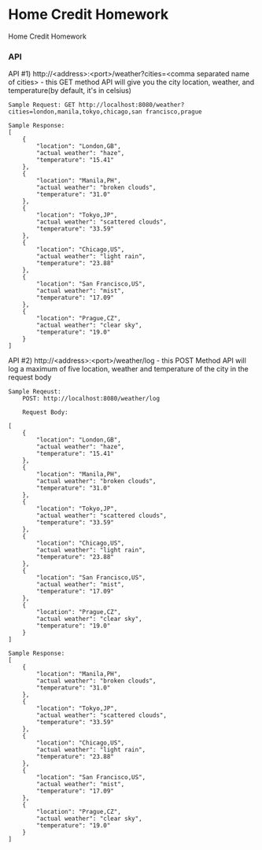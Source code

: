 # Home Credit Homework

Home Credit Homework


### API

API #1) http://&lt;address&gt;:&lt;port&gt;/weather?cities=&lt;comma separated name of cities&gt;
	- this GET method API will give you the city location, weather, and temperature(by default, it's in celsius)
```
Sample Request: GET http://localhost:8080/weather?cities=london,manila,tokyo,chicago,san francisco,prague

Sample Response:
[
    {
        "location": "London,GB",
        "actual weather": "haze",
        "temperature": "15.41"
    },
    {
        "location": "Manila,PH",
        "actual weather": "broken clouds",
        "temperature": "31.0"
    },
    {
        "location": "Tokyo,JP",
        "actual weather": "scattered clouds",
        "temperature": "33.59"
    },
    {
        "location": "Chicago,US",
        "actual weather": "light rain",
        "temperature": "23.88"
    },
    {
        "location": "San Francisco,US",
        "actual weather": "mist",
        "temperature": "17.09"
    },
    {
        "location": "Prague,CZ",
        "actual weather": "clear sky",
        "temperature": "19.0"
    }
]

```

API #2) http://&lt;address>:&lt;port&gt;/weather/log
	- this POST Method API will log a maximum of five location, weather and temperature of the city in the request body
```
Sample Reqeust: 
	POST: http://localhost:8080/weather/log

	Request Body: 

[
    {
        "location": "London,GB",
        "actual weather": "haze",
        "temperature": "15.41"
    },
    {
        "location": "Manila,PH",
        "actual weather": "broken clouds",
        "temperature": "31.0"
    },
    {
        "location": "Tokyo,JP",
        "actual weather": "scattered clouds",
        "temperature": "33.59"
    },
    {
        "location": "Chicago,US",
        "actual weather": "light rain",
        "temperature": "23.88"
    },
    {
        "location": "San Francisco,US",
        "actual weather": "mist",
        "temperature": "17.09"
    },
    {
        "location": "Prague,CZ",
        "actual weather": "clear sky",
        "temperature": "19.0"
    }
]

Sample Response:
[
    {
        "location": "Manila,PH",
        "actual weather": "broken clouds",
        "temperature": "31.0"
    },
    {
        "location": "Tokyo,JP",
        "actual weather": "scattered clouds",
        "temperature": "33.59"
    },
    {
        "location": "Chicago,US",
        "actual weather": "light rain",
        "temperature": "23.88"
    },
    {
        "location": "San Francisco,US",
        "actual weather": "mist",
        "temperature": "17.09"
    },
    {
        "location": "Prague,CZ",
        "actual weather": "clear sky",
        "temperature": "19.0"
    }
]

```
